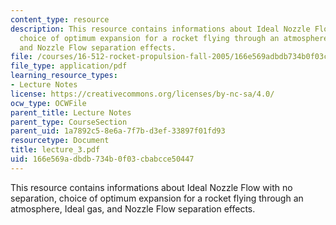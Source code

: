```yaml
---
content_type: resource
description: This resource contains informations about Ideal Nozzle Flow with no separation,
  choice of optimum expansion for a rocket flying through an atmosphere, Ideal gas,
  and Nozzle Flow separation effects.
file: /courses/16-512-rocket-propulsion-fall-2005/166e569adbdb734b0f03cbabcce50447_lecture_3.pdf
file_type: application/pdf
learning_resource_types:
- Lecture Notes
license: https://creativecommons.org/licenses/by-nc-sa/4.0/
ocw_type: OCWFile
parent_title: Lecture Notes
parent_type: CourseSection
parent_uid: 1a7892c5-8e6a-7f7b-d3ef-33897f01fd93
resourcetype: Document
title: lecture_3.pdf
uid: 166e569a-dbdb-734b-0f03-cbabcce50447
---
```

This resource contains informations about Ideal Nozzle Flow with no separation, choice of optimum expansion for a rocket flying through an atmosphere, Ideal gas, and Nozzle Flow separation effects.